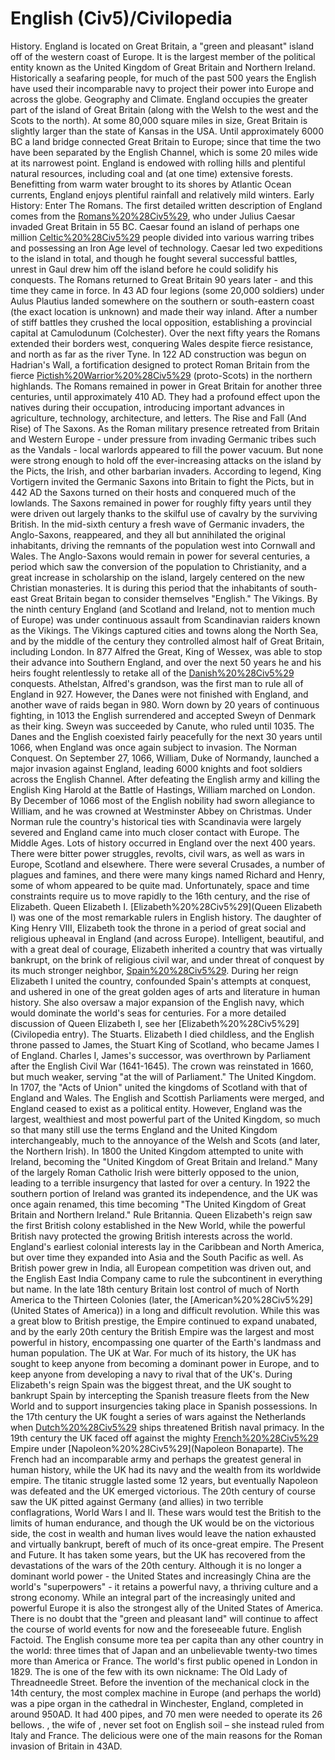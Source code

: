 # English (Civ5)/Civilopedia

 
History.
England is located on Great Britain, a "green and pleasant" island off of the western coast of Europe. It is the largest member of the political entity known as the United Kingdom of Great Britain and Northern Ireland. Historically a seafaring people, for much of the past 500 years the English have used their incomparable navy to project their power into Europe and across the globe.
Geography and Climate.
England occupies the greater part of the island of Great Britain (along with the Welsh to the west and the Scots to the north). At some 80,000 square miles in size, Great Britain is slightly larger than the state of Kansas in the USA. Until approximately 6000 BC a land bridge connected Great Britain to Europe; since that time the two have been separated by the English Channel, which is some 20 miles wide at its narrowest point.
England is endowed with rolling hills and plentiful natural resources, including coal and (at one time) extensive forests. Benefitting from warm water brought to its shores by Atlantic Ocean currents, England enjoys plentiful rainfall and relatively mild winters.
Early History: Enter The Romans.
The first detailed written description of England comes from the [Romans%20%28Civ5%29](Romans), who under Julius Caesar invaded Great Britain in 55 BC. Caesar found an island of perhaps one million [Celtic%20%28Civ5%29](Celtic) people divided into various warring tribes and possessing an Iron Age level of technology. Caesar led two expeditions to the island in total, and though he fought several successful battles, unrest in Gaul drew him off the island before he could solidify his conquests.
The Romans returned to Great Britain 90 years later - and this time they came in force. In 43 AD four legions (some 20,000 soldiers) under Aulus Plautius landed somewhere on the southern or south-eastern coast (the exact location is unknown) and made their way inland. After a number of stiff battles they crushed the local opposition, establishing a provincial capital at Camulodunum (Colchester). Over the next fifty years the Romans extended their borders west, conquering Wales despite fierce resistance, and north as far as the river Tyne. In 122 AD construction was begun on Hadrian's Wall, a fortification designed to protect Roman Britain from the fierce [Pictish%20Warrior%20%28Civ5%29](Picts) (proto-Scots) in the northern highlands.
The Romans remained in power in Great Britain for another three centuries, until approximately 410 AD. They had a profound effect upon the natives during their occupation, introducing important advances in agriculture, technology, architecture, and letters.
The Rise and Fall (And Rise) of The Saxons.
As the Roman military presence retreated from Britain and Western Europe - under pressure from invading Germanic tribes such as the Vandals - local warlords appeared to fill the power vacuum. But none were strong enough to hold off the ever-increasing attacks on the island by the Picts, the Irish, and other barbarian invaders. According to legend, King Vortigern invited the Germanic Saxons into Britain to fight the Picts, but in 442 AD the Saxons turned on their hosts and conquered much of the lowlands. The Saxons remained in power for roughly fifty years until they were driven out largely thanks to the skilful use of cavalry by the surviving British.
In the mid-sixth century a fresh wave of Germanic invaders, the Anglo-Saxons, reappeared, and they all but annihilated the original inhabitants, driving the remnants of the population west into Cornwall and Wales. The Anglo-Saxons would remain in power for several centuries, a period which saw the conversion of the population to Christianity, and a great increase in scholarship on the island, largely centered on the new Christian monasteries. It is during this period that the inhabitants of south-east Great Britain began to consider themselves "English."
The Vikings.
By the ninth century England (and Scotland and Ireland, not to mention much of Europe) was under continuous assault from Scandinavian raiders known as the Vikings. The Vikings captured cities and towns along the North Sea, and by the middle of the century they controlled almost half of Great Britain, including London. In 877 Alfred the Great, King of Wessex, was able to stop their advance into Southern England, and over the next 50 years he and his heirs fought relentlessly to retake all of the [Danish%20%28Civ5%29](Danish) conquests. Athelstan, Alfred's grandson, was the first man to rule all of England in 927.
However, the Danes were not finished with England, and another wave of raids began in 980. Worn down by 20 years of continuous fighting, in 1013 the English surrendered and accepted Sweyn of Denmark as their king. Sweyn was succeeded by Canute, who ruled until 1035. The Danes and the English coexisted fairly peacefully for the next 30 years until 1066, when England was once again subject to invasion.
The Norman Conquest.
On September 27, 1066, William, Duke of Normandy, launched a major invasion against England, leading 6000 knights and foot soldiers across the English Channel. After defeating the English army and killing the English King Harold at the Battle of Hastings, William marched on London. By December of 1066 most of the English nobility had sworn allegiance to William, and he was crowned at Westminster Abbey on Christmas. Under Norman rule the country's historical ties with Scandinavia were largely severed and England came into much closer contact with Europe.
The Middle Ages.
Lots of history occurred in England over the next 400 years. There were bitter power struggles, revolts, civil wars, as well as wars in Europe, Scotland and elsewhere. There were several Crusades, a number of plagues and famines, and there were many kings named Richard and Henry, some of whom appeared to be quite mad. Unfortunately, space and time constraints require us to move rapidly to the 16th century, and the rise of Elizabeth.
Queen Elizabeth I.
[Elizabeth%20%28Civ5%29](Queen Elizabeth I) was one of the most remarkable rulers in English history. The daughter of King Henry VIII, Elizabeth took the throne in a period of great social and religious upheaval in England (and across Europe). Intelligent, beautiful, and with a great deal of courage, Elizabeth inherited a country that was virtually bankrupt, on the brink of religious civil war, and under threat of conquest by its much stronger neighbor, [Spain%20%28Civ5%29](Spain). During her reign Elizabeth I united the country, confounded Spain's attempts at conquest, and ushered in one of the great golden ages of arts and literature in human history. She also oversaw a major expansion of the English navy, which would dominate the world's seas for centuries.
For a more detailed discussion of Queen Elizabeth I, see her [Elizabeth%20%28Civ5%29](Civilopedia entry).
The Stuarts.
Elizabeth I died childless, and the English throne passed to James, the Stuart King of Scotland, who became James I of England. Charles I, James's successor, was overthrown by Parliament after the English Civil War (1641-1645). The crown was reinstated in 1660, but much weaker, serving "at the will of Parliament."
The United Kingdom.
In 1707, the "Acts of Union" united the kingdoms of Scotland with that of England and Wales. The English and Scottish Parliaments were merged, and England ceased to exist as a political entity. However, England was the largest, wealthiest and most powerful part of the United Kingdom, so much so that many still use the terms England and the United Kingdom interchangeably, much to the annoyance of the Welsh and Scots (and later, the Northern Irish).
In 1800 the United Kingdom attempted to unite with Ireland, becoming the "United Kingdom of Great Britain and Ireland." Many of the largely Roman Catholic Irish were bitterly opposed to the union, leading to a terrible insurgency that lasted for over a century. In 1922 the southern portion of Ireland was granted its independence, and the UK was once again renamed, this time becoming "The United Kingdom of Great Britain and Northern Ireland."
Rule Britannia.
Queen Elizabeth's reign saw the first British colony established in the New World, while the powerful British navy protected the growing British interests across the world. England's earliest colonial interests lay in the Caribbean and North America, but over time they expanded into Asia and the South Pacific as well. As British power grew in India, all European competition was driven out, and the English East India Company came to rule the subcontinent in everything but name.
In the late 18th century Britain lost control of much of North America to the Thirteen Colonies (later, the [American%20%28Civ5%29](United States of America)) in a long and difficult revolution. While this was a great blow to British prestige, the Empire continued to expand unabated, and by the early 20th century the British Empire was the largest and most powerful in history, encompassing one quarter of the Earth's landmass and human population.
The UK at War.
For much of its history, the UK has sought to keep anyone from becoming a dominant power in Europe, and to keep anyone from developing a navy to rival that of the UK's. During Elizabeth's reign Spain was the biggest threat, and the UK sought to bankrupt Spain by intercepting the Spanish treasure fleets from the New World and to support insurgencies taking place in Spanish possessions. In the 17th century the UK fought a series of wars against the Netherlands when [Dutch%20%28Civ5%29](Dutch) ships threatened British naval primacy.
In the 19th century the UK faced off against the mighty [French%20%28Civ5%29](French) Empire under [Napoleon%20%28Civ5%29](Napoleon Bonaparte). The French had an incomparable army and perhaps the greatest general in human history, while the UK had its navy and the wealth from its worldwide empire. The titanic struggle lasted some 12 years, but eventually Napoleon was defeated and the UK emerged victorious.
The 20th century of course saw the UK pitted against Germany (and allies) in two terrible conflagrations, World Wars I and II. These wars would test the British to the limits of human endurance, and though the UK would be on the victorious side, the cost in wealth and human lives would leave the nation exhausted and virtually bankrupt, bereft of much of its once-great empire.
The Present and Future.
It has taken some years, but the UK has recovered from the devastations of the wars of the 20th century. Although it is no longer a dominant world power - the United States and increasingly China are the world's "superpowers" - it retains a powerful navy, a thriving culture and a strong economy. While an integral part of the increasingly united and powerful Europe it is also the strongest ally of the United States of America. There is no doubt that the "green and pleasant land" will continue to affect the course of world events for now and the foreseeable future.
English Factoid.
The English consume more tea per capita than any other country in the world: three times that of Japan and an unbelievable twenty-two times more than America or France.
The world's first public opened in London in 1829.
The is one of the few with its own nickname: The Old Lady of Threadneedle Street.
Before the invention of the mechanical clock in the 14th century, the most complex machine in Europe (and perhaps the world) was a pipe organ in the cathedral in Winchester, England, completed in around 950AD. It had 400 pipes, and 70 men were needed to operate its 26 bellows.
, the wife of , never set foot on English soil – she instead ruled from Italy and France.
The delicious were one of the main reasons for the Roman invasion of Britain in 43AD.